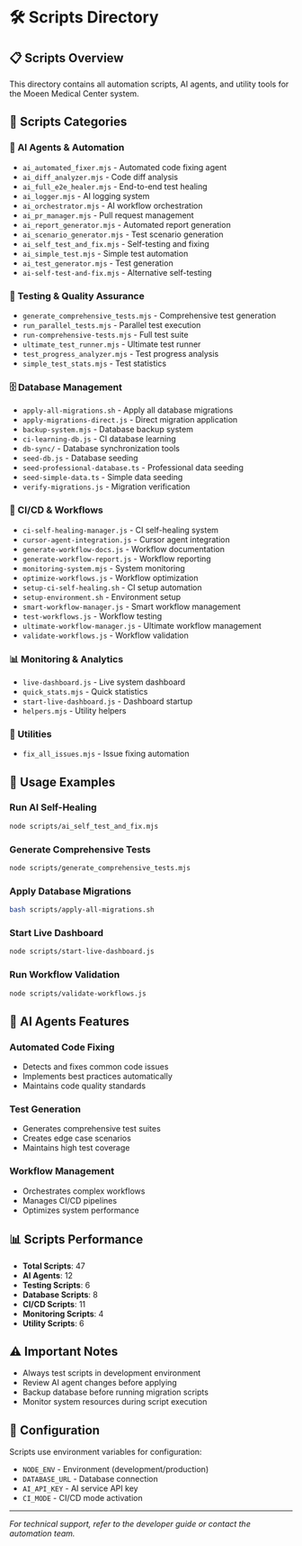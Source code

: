 # 🛠️ Scripts Directory

## 📋 Scripts Overview

This directory contains all automation scripts, AI agents, and utility tools for the Moeen Medical Center system.

## 📁 Scripts Categories

### 🤖 AI Agents & Automation

- `ai_automated_fixer.mjs` - Automated code fixing agent
- `ai_diff_analyzer.mjs` - Code diff analysis
- `ai_full_e2e_healer.mjs` - End-to-end test healing
- `ai_logger.mjs` - AI logging system
- `ai_orchestrator.mjs` - AI workflow orchestration
- `ai_pr_manager.mjs` - Pull request management
- `ai_report_generator.mjs` - Automated report generation
- `ai_scenario_generator.mjs` - Test scenario generation
- `ai_self_test_and_fix.mjs` - Self-testing and fixing
- `ai_simple_test.mjs` - Simple test automation
- `ai_test_generator.mjs` - Test generation
- `ai-self-test-and-fix.mjs` - Alternative self-testing

### 🧪 Testing & Quality Assurance

- `generate_comprehensive_tests.mjs` - Comprehensive test generation
- `run_parallel_tests.mjs` - Parallel test execution
- `run-comprehensive-tests.mjs` - Full test suite
- `ultimate_test_runner.mjs` - Ultimate test runner
- `test_progress_analyzer.mjs` - Test progress analysis
- `simple_test_stats.mjs` - Test statistics

### 🗄️ Database Management

- `apply-all-migrations.sh` - Apply all database migrations
- `apply-migrations-direct.js` - Direct migration application
- `backup-system.mjs` - Database backup system
- `ci-learning-db.js` - CI database learning
- `db-sync/` - Database synchronization tools
- `seed-db.js` - Database seeding
- `seed-professional-database.ts` - Professional data seeding
- `seed-simple-data.ts` - Simple data seeding
- `verify-migrations.js` - Migration verification

### 🔧 CI/CD & Workflows

- `ci-self-healing-manager.js` - CI self-healing system
- `cursor-agent-integration.js` - Cursor agent integration
- `generate-workflow-docs.js` - Workflow documentation
- `generate-workflow-report.js` - Workflow reporting
- `monitoring-system.mjs` - System monitoring
- `optimize-workflows.js` - Workflow optimization
- `setup-ci-self-healing.sh` - CI setup automation
- `setup-environment.sh` - Environment setup
- `smart-workflow-manager.js` - Smart workflow management
- `test-workflows.js` - Workflow testing
- `ultimate-workflow-manager.js` - Ultimate workflow management
- `validate-workflows.js` - Workflow validation

### 📊 Monitoring & Analytics

- `live-dashboard.js` - Live system dashboard
- `quick_stats.mjs` - Quick statistics
- `start-live-dashboard.js` - Dashboard startup
- `helpers.mjs` - Utility helpers

### 🔧 Utilities

- `fix_all_issues.mjs` - Issue fixing automation

## 🚀 Usage Examples

### Run AI Self-Healing

```bash
node scripts/ai_self_test_and_fix.mjs
```

### Generate Comprehensive Tests

```bash
node scripts/generate_comprehensive_tests.mjs
```

### Apply Database Migrations

```bash
bash scripts/apply-all-migrations.sh
```

### Start Live Dashboard

```bash
node scripts/start-live-dashboard.js
```

### Run Workflow Validation

```bash
node scripts/validate-workflows.js
```

## 🤖 AI Agents Features

### Automated Code Fixing

- Detects and fixes common code issues
- Implements best practices automatically
- Maintains code quality standards

### Test Generation

- Generates comprehensive test suites
- Creates edge case scenarios
- Maintains high test coverage

### Workflow Management

- Orchestrates complex workflows
- Manages CI/CD pipelines
- Optimizes system performance

## 📊 Scripts Performance

- **Total Scripts**: 47
- **AI Agents**: 12
- **Testing Scripts**: 6
- **Database Scripts**: 8
- **CI/CD Scripts**: 11
- **Monitoring Scripts**: 4
- **Utility Scripts**: 6

## ⚠️ Important Notes

- Always test scripts in development environment
- Review AI agent changes before applying
- Backup database before running migration scripts
- Monitor system resources during script execution

## 🔧 Configuration

Scripts use environment variables for configuration:

- `NODE_ENV` - Environment (development/production)
- `DATABASE_URL` - Database connection
- `AI_API_KEY` - AI service API key
- `CI_MODE` - CI/CD mode activation

---

_For technical support, refer to the developer guide or contact the automation team._
